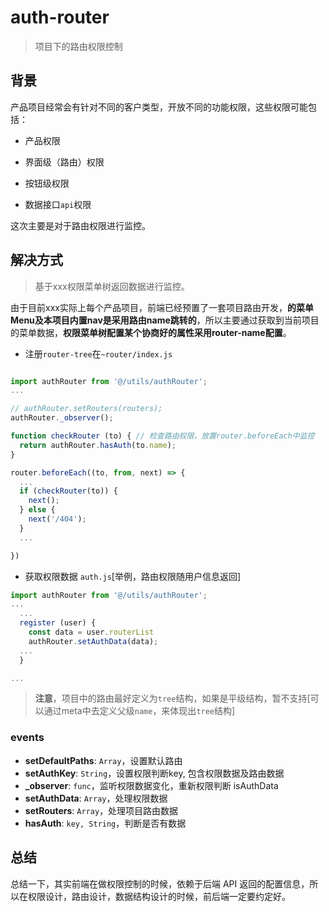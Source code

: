 # auth-router

> 项目下的路由权限控制

## 背景

产品项目经常会有针对不同的客户类型，开放不同的功能权限，这些权限可能包括：

- 产品权限

- 界面级（路由）权限

- 按钮级权限

- 数据接口`api`权限

这次主要是对于路由权限进行监控。

## 解决方式

> 基于xxx权限菜单树返回数据进行监控。

由于目前xxx实际上每个产品项目，前端已经预置了一套项目路由开发，**的菜单Menu及本项目内置nav是采用路由name跳转的**，所以主要通过获取到当前项目的菜单数据，**权限菜单树配置某个协商好的属性采用router-name配置**。

- 注册`router-tree`在`~router/index.js`

```js

import authRouter from '@/utils/authRouter';
...

// authRouter.setRouters(routers);
authRouter._observer();

function checkRouter (to) { // 检查路由权限，放置router.beforeEach中监控
  return authRouter.hasAuth(to.name);
}

router.beforeEach((to, from, next) => {
  ...
  if (checkRouter(to)) {
    next();
  } else {
    next('/404');
  }
  ...

})

```

- 获取权限数据 `auth.js`[举例，路由权限随用户信息返回]

```js
import authRouter from '@/utils/authRouter';
...
  ...
  register (user) {
    const data = user.routerList
    authRouter.setAuthData(data);
  ...
  }

...

```

> **注意**，项目中的路由最好定义为`tree`结构，如果是平级结构，暂不支持[可以通过meta中去定义父级`name`，来体现出`tree`结构]

### events

- **setDefaultPaths**: `Array`，设置默认路由
- **setAuthKey**: `String`，设置权限判断key, 包含权限数据及路由数据
- **_observer**: `func`，监听权限数据变化，重新权限判断 isAuthData
- **setAuthData**: `Array`，处理权限数据
- **setRouters**: `Array`，处理项目路由数据
- **hasAuth**: `key, String`，判断是否有数据

## 总结

总结一下，其实前端在做权限控制的时候，依赖于后端 API 返回的配置信息，所以在权限设计，路由设计，数据结构设计的时候，前后端一定要约定好。
